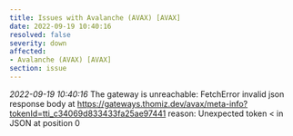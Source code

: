 ```yaml
---
title: Issues with Avalanche (AVAX) [AVAX]
date: 2022-09-19 10:40:16
resolved: false
severity: down
affected:
- Avalanche (AVAX) [AVAX]
section: issue
---
```


*2022-09-19 10:40:16* The gateway is unreachable: FetchError invalid json response body at https://gateways.thomiz.dev/avax/meta-info?tokenId=tti_c34069d833433fa25ae97441 reason: Unexpected token < in JSON at position 0